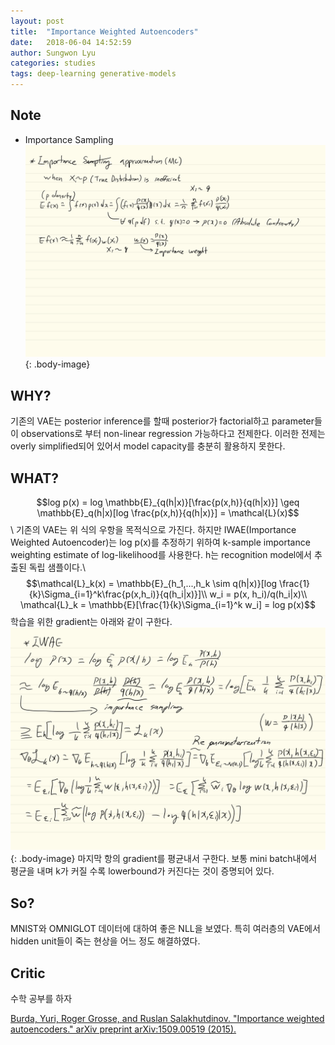 ```yaml
---
layout: post
title:  "Importance Weighted Autoencoders"
date:   2018-06-04 14:52:59
author: Sungwon Lyu
categories: studies
tags: deep-learning generative-models
---
```

## Note
- Importance Sampling
![image](/assets/images/iwae1.png){: .body-image}

## WHY? 
기존의 VAE는 posterior inference를 할때 posterior가 factorial하고 parameter들이 observations로 부터 non-linear regression 가능하다고 전제한다. 이러한 전제는 overly simplified되어 있어서 model capacity를 충분히 활용하지 못한다. 

## WHAT?
$$log p(x) = log \mathbb{E}_{q(h|x)}[\frac{p(x,h)}{q(h|x)}] \geq \mathbb{E}_q(h|x)[log \frac{p(x,h)}{q(h|x)}] = \mathcal{L}(x)$$\\
기존의 VAE는 위 식의 우항을 목적식으로 가진다. 하지만 IWAE(Importance Weighted Autoencoder)는 log p(x)를 추정하기 위하여 k-sample importance weighting estimate of log-likelihood를 사용한다. h는 recognition model에서 추출된 독립 샘플이다.\\
$$\mathcal{L}_k(x) = \mathbb{E}_{h_1,...,h_k \sim q(h|x)}[log \frac{1}{k}\Sigma_{i=1}^k\frac{p(x,h_i)}{q(h_i|x)}]\\
w_i = p(x, h_i)/q(h_i|x)\\
\mathcal{L}_k = \mathbb{E}[\frac{1}{k}\Sigma_{i=1}^k w_i] = log p(x)$$
학습을 위한 gradient는 아래와 같이 구한다. 
![image](/assets/images/iwae2.png){: .body-image}
마지막 항의 gradient를 평균내서 구한다. 보통 mini batch내에서 평균을 내며 k가 커질 수록 lowerbound가 커진다는 것이 증명되어 있다. 

## So?
MNIST와 OMNIGLOT 데이터에 대하여 좋은 NLL을 보였다. 특히 여러층의 VAE에서 hidden unit들이 죽는 현상을 어느 정도 해결하였다. 

## Critic
수학 공부를 하자

[Burda, Yuri, Roger Grosse, and Ruslan Salakhutdinov. "Importance weighted autoencoders." arXiv preprint arXiv:1509.00519 (2015).](https://arxiv.org/abs/1509.00519)